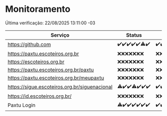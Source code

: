 # Monitoramento

Última verificação: 22/08/2025 13:11:00 -03

|Serviço|Status|Últimas 24h|
|---|---|---|
|https://github.com|<span title="2025-08-15: OK=23">✔️</span><span title="2025-08-16: OK=23">✔️</span><span title="2025-08-17: OK=23">✔️</span><span title="2025-08-18: OK=23">✔️</span><span title="2025-08-19: OK=23">✔️</span><span title="2025-08-20: OK=22, Falhas=1">⚠️</span><span title="2025-08-21: OK=15">✔️</span>|<span title="21/08/2025 13:11:00 -03 : 200">✔️</span><span title="21/08/2025 14:08:00 -03 : 200">✔️</span><span title="21/08/2025 15:13:00 -03 : 200">✔️</span><span title="21/08/2025 16:07:00 -03 : 200">✔️</span><span title="21/08/2025 17:10:00 -03 : 200">✔️</span><span title="21/08/2025 18:08:00 -03 : 200">✔️</span><span title="21/08/2025 19:09:00 -03 : 200">✔️</span><span title="21/08/2025 20:09:00 -03 : 200">✔️</span><span title="21/08/2025 21:46:00 -03 : 200">✔️</span><span title="21/08/2025 23:24:00 -03 : 200">✔️</span><span title="22/08/2025 00:34:00 -03 : 200">✔️</span><span title="22/08/2025 01:11:00 -03 : 200">✔️</span><span title="22/08/2025 02:10:00 -03 : 200">✔️</span><span title="22/08/2025 03:14:00 -03 : 200">✔️</span><span title="22/08/2025 04:09:00 -03 : 200">✔️</span><span title="22/08/2025 05:13:00 -03 : 200">✔️</span><span title="22/08/2025 06:10:00 -03 : 200">✔️</span><span title="22/08/2025 07:10:00 -03 : 200">✔️</span><span title="22/08/2025 08:08:00 -03 : 200">✔️</span><span title="22/08/2025 09:17:00 -03 : 200">✔️</span><span title="22/08/2025 10:21:00 -03 : 200">✔️</span><span title="22/08/2025 11:09:00 -03 : 200">✔️</span><span title="22/08/2025 12:09:00 -03 : 200">✔️</span><span title="22/08/2025 13:10:00 -03 : 200">✔️</span>|
|https://paxtu.escoteiros.org.br|<span title="2025-08-15: Falhas=23">❌</span><span title="2025-08-16: Falhas=23">❌</span><span title="2025-08-17: Falhas=23">❌</span><span title="2025-08-18: Falhas=23">❌</span><span title="2025-08-19: Falhas=23">❌</span><span title="2025-08-20: Falhas=23">❌</span><span title="2025-08-21: Falhas=15">❌</span>|<span title="21/08/2025 13:11:00 -03 : 403">❌</span><span title="21/08/2025 14:08:00 -03 : 403">❌</span><span title="21/08/2025 15:13:00 -03 : 403">❌</span><span title="21/08/2025 16:07:00 -03 : 403">❌</span><span title="21/08/2025 17:10:00 -03 : 403">❌</span><span title="21/08/2025 18:08:00 -03 : 403">❌</span><span title="21/08/2025 19:09:00 -03 : 403">❌</span><span title="21/08/2025 20:09:00 -03 : 403">❌</span><span title="21/08/2025 21:46:00 -03 : 403">❌</span><span title="21/08/2025 23:24:00 -03 : 403">❌</span><span title="22/08/2025 00:34:00 -03 : 403">❌</span><span title="22/08/2025 01:11:00 -03 : 403">❌</span><span title="22/08/2025 02:10:00 -03 : 403">❌</span><span title="22/08/2025 03:14:00 -03 : 403">❌</span><span title="22/08/2025 04:09:00 -03 : 403">❌</span><span title="22/08/2025 05:13:00 -03 : 403">❌</span><span title="22/08/2025 06:10:00 -03 : 403">❌</span><span title="22/08/2025 07:10:00 -03 : 403">❌</span><span title="22/08/2025 08:08:00 -03 : 403">❌</span><span title="22/08/2025 09:17:00 -03 : 403">❌</span><span title="22/08/2025 10:21:00 -03 : 403">❌</span><span title="22/08/2025 11:09:00 -03 : 403">❌</span><span title="22/08/2025 12:09:00 -03 : 403">❌</span><span title="22/08/2025 13:10:00 -03 : 403">❌</span>|
|https://escoteiros.org.br|<span title="2025-08-15: Falhas=23">❌</span><span title="2025-08-16: Falhas=23">❌</span><span title="2025-08-17: Falhas=23">❌</span><span title="2025-08-18: Falhas=23">❌</span><span title="2025-08-19: Falhas=23">❌</span><span title="2025-08-20: Falhas=23">❌</span><span title="2025-08-21: Falhas=15">❌</span>|<span title="21/08/2025 13:11:00 -03 : 403">❌</span><span title="21/08/2025 14:08:00 -03 : 403">❌</span><span title="21/08/2025 15:13:00 -03 : 403">❌</span><span title="21/08/2025 16:07:00 -03 : 403">❌</span><span title="21/08/2025 17:10:00 -03 : 403">❌</span><span title="21/08/2025 18:08:00 -03 : 403">❌</span><span title="21/08/2025 19:09:00 -03 : 403">❌</span><span title="21/08/2025 20:09:00 -03 : 403">❌</span><span title="21/08/2025 21:46:00 -03 : 403">❌</span><span title="21/08/2025 23:24:00 -03 : 403">❌</span><span title="22/08/2025 00:34:00 -03 : 403">❌</span><span title="22/08/2025 01:11:00 -03 : 403">❌</span><span title="22/08/2025 02:10:00 -03 : 403">❌</span><span title="22/08/2025 03:14:00 -03 : 403">❌</span><span title="22/08/2025 04:09:00 -03 : 403">❌</span><span title="22/08/2025 05:13:00 -03 : 403">❌</span><span title="22/08/2025 06:10:00 -03 : 403">❌</span><span title="22/08/2025 07:10:00 -03 : 403">❌</span><span title="22/08/2025 08:08:00 -03 : 403">❌</span><span title="22/08/2025 09:17:00 -03 : 403">❌</span><span title="22/08/2025 10:21:00 -03 : 403">❌</span><span title="22/08/2025 11:09:00 -03 : 403">❌</span><span title="22/08/2025 12:09:00 -03 : 403">❌</span><span title="22/08/2025 13:10:00 -03 : 403">❌</span>|
|https://paxtu.escoteiros.org.br/paxtu|<span title="2025-08-15: Falhas=23">❌</span><span title="2025-08-16: Falhas=23">❌</span><span title="2025-08-17: Falhas=23">❌</span><span title="2025-08-18: Falhas=23">❌</span><span title="2025-08-19: Falhas=23">❌</span><span title="2025-08-20: Falhas=23">❌</span><span title="2025-08-21: Falhas=15">❌</span>|<span title="21/08/2025 13:11:00 -03 : 403">❌</span><span title="21/08/2025 14:08:00 -03 : 403">❌</span><span title="21/08/2025 15:13:00 -03 : 403">❌</span><span title="21/08/2025 16:07:00 -03 : 403">❌</span><span title="21/08/2025 17:10:00 -03 : 403">❌</span><span title="21/08/2025 18:08:00 -03 : 403">❌</span><span title="21/08/2025 19:09:00 -03 : 403">❌</span><span title="21/08/2025 20:09:00 -03 : 403">❌</span><span title="21/08/2025 21:46:00 -03 : 403">❌</span><span title="21/08/2025 23:24:00 -03 : 403">❌</span><span title="22/08/2025 00:34:00 -03 : 403">❌</span><span title="22/08/2025 01:11:00 -03 : 403">❌</span><span title="22/08/2025 02:10:00 -03 : 403">❌</span><span title="22/08/2025 03:14:00 -03 : 403">❌</span><span title="22/08/2025 04:09:00 -03 : 403">❌</span><span title="22/08/2025 05:13:00 -03 : 403">❌</span><span title="22/08/2025 06:10:00 -03 : 403">❌</span><span title="22/08/2025 07:10:00 -03 : 403">❌</span><span title="22/08/2025 08:08:00 -03 : 403">❌</span><span title="22/08/2025 09:17:00 -03 : 403">❌</span><span title="22/08/2025 10:21:00 -03 : 403">❌</span><span title="22/08/2025 11:09:00 -03 : 403">❌</span><span title="22/08/2025 12:09:00 -03 : 403">❌</span><span title="22/08/2025 13:10:00 -03 : 403">❌</span>|
|https://paxtu.escoteiros.org.br/meupaxtu|<span title="2025-08-15: Falhas=23">❌</span><span title="2025-08-16: Falhas=23">❌</span><span title="2025-08-17: Falhas=23">❌</span><span title="2025-08-18: Falhas=23">❌</span><span title="2025-08-19: Falhas=23">❌</span><span title="2025-08-20: Falhas=23">❌</span><span title="2025-08-21: Falhas=15">❌</span>|<span title="21/08/2025 13:11:00 -03 : 403">❌</span><span title="21/08/2025 14:08:00 -03 : 403">❌</span><span title="21/08/2025 15:13:00 -03 : 403">❌</span><span title="21/08/2025 16:07:00 -03 : 403">❌</span><span title="21/08/2025 17:10:00 -03 : 403">❌</span><span title="21/08/2025 18:08:00 -03 : 403">❌</span><span title="21/08/2025 19:09:00 -03 : 403">❌</span><span title="21/08/2025 20:09:00 -03 : 403">❌</span><span title="21/08/2025 21:46:00 -03 : 403">❌</span><span title="21/08/2025 23:24:00 -03 : 403">❌</span><span title="22/08/2025 00:34:00 -03 : 403">❌</span><span title="22/08/2025 01:11:00 -03 : 403">❌</span><span title="22/08/2025 02:10:00 -03 : 403">❌</span><span title="22/08/2025 03:14:00 -03 : 403">❌</span><span title="22/08/2025 04:09:00 -03 : 403">❌</span><span title="22/08/2025 05:13:00 -03 : 403">❌</span><span title="22/08/2025 06:10:00 -03 : 403">❌</span><span title="22/08/2025 07:10:00 -03 : 403">❌</span><span title="22/08/2025 08:08:00 -03 : 403">❌</span><span title="22/08/2025 09:17:00 -03 : 403">❌</span><span title="22/08/2025 10:21:00 -03 : 403">❌</span><span title="22/08/2025 11:09:00 -03 : 403">❌</span><span title="22/08/2025 12:09:00 -03 : 403">❌</span><span title="22/08/2025 13:10:00 -03 : 403">❌</span>|
|https://sigue.escoteiros.org.br/siguenacional|<span title="2025-08-15: OK=22, Falhas=1">⚠️</span><span title="2025-08-16: OK=23">✔️</span><span title="2025-08-17: OK=23">✔️</span><span title="2025-08-18: OK=22, Falhas=1">⚠️</span><span title="2025-08-19: OK=23">✔️</span><span title="2025-08-20: OK=23">✔️</span><span title="2025-08-21: OK=15">✔️</span>|<span title="21/08/2025 13:11:00 -03 : 200">✔️</span><span title="21/08/2025 14:08:00 -03 : 200">✔️</span><span title="21/08/2025 15:13:00 -03 : 200">✔️</span><span title="21/08/2025 16:07:00 -03 : 200">✔️</span><span title="21/08/2025 17:10:00 -03 : 200">✔️</span><span title="21/08/2025 18:08:00 -03 : 200">✔️</span><span title="21/08/2025 19:09:00 -03 : 200">✔️</span><span title="21/08/2025 20:09:00 -03 : 200">✔️</span><span title="21/08/2025 21:46:00 -03 : 200">✔️</span><span title="21/08/2025 23:24:00 -03 : 200">✔️</span><span title="22/08/2025 00:34:00 -03 : 200">✔️</span><span title="22/08/2025 01:11:00 -03 : 200">✔️</span><span title="22/08/2025 02:10:00 -03 : 200">✔️</span><span title="22/08/2025 03:14:00 -03 : 200">✔️</span><span title="22/08/2025 04:09:00 -03 : 200">✔️</span><span title="22/08/2025 05:13:00 -03 : 200">✔️</span><span title="22/08/2025 06:10:00 -03 : 200">✔️</span><span title="22/08/2025 07:10:00 -03 : 200">✔️</span><span title="22/08/2025 08:08:00 -03 : 200">✔️</span><span title="22/08/2025 09:17:00 -03 : 200">✔️</span><span title="22/08/2025 10:21:00 -03 : 200">✔️</span><span title="22/08/2025 11:09:00 -03 : 200">✔️</span><span title="22/08/2025 12:09:00 -03 : 200">✔️</span><span title="22/08/2025 13:10:00 -03 : 200">✔️</span>|
|https://id.escoteiros.org.br/|<span title="2025-08-15: Falhas=23">❌</span><span title="2025-08-16: Falhas=23">❌</span><span title="2025-08-17: Falhas=23">❌</span><span title="2025-08-18: Falhas=23">❌</span><span title="2025-08-19: Falhas=23">❌</span><span title="2025-08-20: Falhas=23">❌</span><span title="2025-08-21: Falhas=15">❌</span>|<span title="21/08/2025 13:11:00 -03 : 403">❌</span><span title="21/08/2025 14:08:00 -03 : 403">❌</span><span title="21/08/2025 15:13:00 -03 : 403">❌</span><span title="21/08/2025 16:07:00 -03 : 403">❌</span><span title="21/08/2025 17:10:00 -03 : 403">❌</span><span title="21/08/2025 18:08:00 -03 : 403">❌</span><span title="21/08/2025 19:09:00 -03 : 403">❌</span><span title="21/08/2025 20:09:00 -03 : 403">❌</span><span title="21/08/2025 21:46:00 -03 : 403">❌</span><span title="21/08/2025 23:24:00 -03 : 403">❌</span><span title="22/08/2025 00:34:00 -03 : 403">❌</span><span title="22/08/2025 01:11:00 -03 : 403">❌</span><span title="22/08/2025 02:10:00 -03 : 403">❌</span><span title="22/08/2025 03:14:00 -03 : 403">❌</span><span title="22/08/2025 04:09:00 -03 : 403">❌</span><span title="22/08/2025 05:13:00 -03 : 403">❌</span><span title="22/08/2025 06:10:00 -03 : 403">❌</span><span title="22/08/2025 07:10:00 -03 : 403">❌</span><span title="22/08/2025 08:08:00 -03 : 403">❌</span><span title="22/08/2025 09:17:00 -03 : 403">❌</span><span title="22/08/2025 10:21:00 -03 : 403">❌</span><span title="22/08/2025 11:09:00 -03 : 403">❌</span><span title="22/08/2025 12:09:00 -03 : 403">❌</span><span title="22/08/2025 13:11:00 -03 : 403">❌</span>|
|Paxtu Login|<span title="2025-08-15: OK=22, Falhas=1">⚠️</span><span title="2025-08-16: OK=23">✔️</span><span title="2025-08-17: OK=23">✔️</span><span title="2025-08-18: OK=23">✔️</span><span title="2025-08-19: OK=23">✔️</span><span title="2025-08-20: OK=23">✔️</span><span title="2025-08-21: OK=15">✔️</span>|<span title="21/08/2025 13:11:00 -03 : 200">✔️</span><span title="21/08/2025 14:08:00 -03 : 200">✔️</span><span title="21/08/2025 15:13:00 -03 : 200">✔️</span><span title="21/08/2025 16:07:00 -03 : 200">✔️</span><span title="21/08/2025 17:10:00 -03 : 200">✔️</span><span title="21/08/2025 18:08:00 -03 : 200">✔️</span><span title="21/08/2025 19:09:00 -03 : 200">✔️</span><span title="21/08/2025 20:09:00 -03 : 200">✔️</span><span title="21/08/2025 21:46:00 -03 : 200">✔️</span><span title="21/08/2025 23:24:00 -03 : 200">✔️</span><span title="22/08/2025 00:34:00 -03 : 200">✔️</span><span title="22/08/2025 01:11:00 -03 : 200">✔️</span><span title="22/08/2025 02:10:00 -03 : 200">✔️</span><span title="22/08/2025 03:14:00 -03 : 200">✔️</span><span title="22/08/2025 04:09:00 -03 : 200">✔️</span><span title="22/08/2025 05:13:00 -03 : 200">✔️</span><span title="22/08/2025 06:10:00 -03 : 200">✔️</span><span title="22/08/2025 07:10:00 -03 : 200">✔️</span><span title="22/08/2025 08:08:00 -03 : 200">✔️</span><span title="22/08/2025 09:17:00 -03 : 200">✔️</span><span title="22/08/2025 10:21:00 -03 : 200">✔️</span><span title="22/08/2025 11:09:00 -03 : 200">✔️</span><span title="22/08/2025 12:09:00 -03 : 200">✔️</span><span title="22/08/2025 13:11:00 -03 : 200">✔️</span>|
